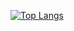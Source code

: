 [![Top Langs](https://github-readme-stats.vercel.app/api/top-langs/?username=gpbio10&count_private=true&layout=compact&theme=tokyonight)](https://github.com/anuraghazra/github-readme-stats)

